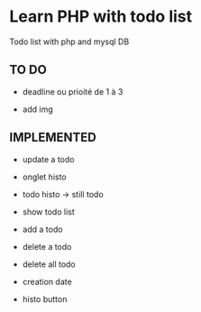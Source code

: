 # Learn PHP with todo list

Todo list with php and mysql DB

## TO DO

- deadline ou prioité de 1 à 3

- add img

## IMPLEMENTED

- update a todo

- onglet histo

- todo histo -> still todo

- show todo list
  
- add a todo

- delete a todo

- delete all todo

- creation date

- histo button

